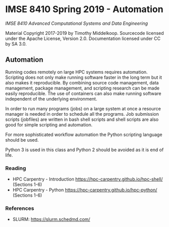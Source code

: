 # IMSE 8410 Spring 2019 - Automation

*IMSE 8410 Advanced Computational Systems and Data Engineering*

Material Copyright 2017-2019 by Timothy Middelkoop.  Sourcecode
licensed under the Apache License, Version 2.0. Documentation licensed
under CC by SA 3.0.

## Automation

Running codes remotely on large HPC systems requires
automation. Scripting does not only make running software faster in
the long term but it also makes it reproducible.  By combining source
code management, data management, package management, and scripting
research can be made easily reproducible.  The use of containers can
also make running software independent of the underlying environment.

In order to run many programs (jobs) on a large system at once a
resource manager is needed in order to schedule all the programs.  Job
submission scripts (jobfiles) are written in bash shell scripts and
shell scripts are also good for simple scripting and automation.

For more sophisticated workflow automation the Python scripting
language should be used.

Python 3 is used in this class and Python 2 should be avoided as it is
end of life.

### Reading
 * HPC Carpentry - Introduction https://hpc-carpentry.github.io/hpc-shell/ (Sections 1-6)
 * HPC Carpentry - Python https://hpc-carpentry.github.io/hpc-python/ (Sections 1-6)

### References
 * SLURM: https://slurm.schedmd.com/

